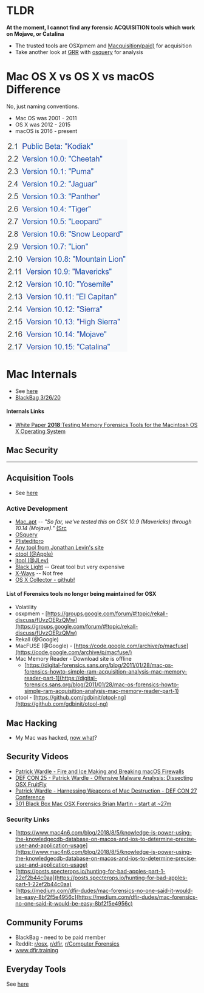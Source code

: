 # TLDR

**At the moment, I cannot find any forensic ACQUISITION tools which work on Mojave, or Catalina**
- The trusted tools are OSXpmem and [Macquisition(paid)](https://www.blackbagtech.com/products/macquisition/) for acquisition
- Take another look at [GRR](https://github.com/google/grr) with [osquery](https://github.com/osquery/osquery) for analysis

# Mac OS X vs OS X vs macOS Difference
No, just naming conventions.

- Mac OS was 2001 - 2011
- OS X was 2012 - 2015
- macOS is 2016 - present

![macversions.png](macversions.png)

# Mac Internals

- See [here](MacInternals.md)
- [BlackBag 3/26/20](BlackBag_notes_3-26-20.md)

#### Internals Links

- [White Paper **2018**:Testing Memory Forensics Tools for the Macintosh
OS X Operating System](https://commons.erau.edu/cgi/viewcontent.cgi?article=1491&context=jdfsl)

## Mac Security
---

## Acquisition Tools

- See [here](Acquisition_Tools.md)
	
### Active Development

- [Mac_apt](https://github.com/ydkhatri/mac_apt) -- *"So far, we've tested this on OSX 10.9 (Mavericks) through 10.14 (Mojave)."* [(Src](https://github.com/ydkhatri/mac_apt/wiki)
- [OSquery](https://github.com/osquery/osquery)
- [Plisteditpro](https://www.fatcatsoftware.com/plisteditpro/) 
- [Any tool from Jonathan Levin's site](newosxbook.com/tools)
- [otool (@Apple)](https://www.unix.com/man-page/osx/1/otool/)
- [jtool (@JLev)](http://www.newosxbook.com/tools/jtool.html)
- [Black Light](https://www.blackbagtech.com/products/blacklight/) -- Great tool but very expensive
- [X-Ways](https://www.x-ways.net/) -- Not free
- [OS X Collector - github!](https://github.com/Yelp/osxcollector)

#### List of Forensics tools no longer being maintained for OSX

* Volatility
* osxpmem - [https://groups.google.com/forum/#!topic/rekall-discuss/fUvzOERzQMw](https://groups.google.com/forum/#!topic/rekall-discuss/fUvzOERzQMw)
* Rekall (@Google)  
* MacFUSE (@Google) - [https://code.google.com/archive/p/macfuse](https://code.google.com/archive/p/macfuse/)
* Mac Memory Reader - Download site is offline
	* [https://digital-forensics.sans.org/blog/2011/01/28/mac-os-forensics-howto-simple-ram-acquisition-analysis-mac-memory-reader-part-1](https://digital-forensics.sans.org/blog/2011/01/28/mac-os-forensics-howto-simple-ram-acquisition-analysis-mac-memory-reader-part-1)
* otool - [https://github.com/gdbinit/otool-ng](https://github.com/gdbinit/otool-ng)

## Mac Hacking

- My Mac was hacked, [now what](mymacwashacked.md)?

## Security Videos

- [Patrick Wardle - Fire and Ice Making and Breaking macOS Firewalls](https://www.youtube.com/watch?v=UlT5KFTMn2k)
- [DEF CON 25 - Patrick Wardle - Offensive Malware Analysis: Dissecting OSX FruitFly
](https://www.youtube.com/watch?v=q7VZtCUphgg&t=1s)
- [Patrick Wardle - Harnessing Weapons of Mac Destruction - DEF CON 27 Conference
](https://www.youtube.com/watch?v=InL3YA_6P6s)
- [301 Black Box Mac OSX Forensics Brian Martin - start at ~27m](https://www.youtube.com/watch?v=AG72W_LVidI)

### Security Links

* [https://www.mac4n6.com/blog/2018/8/5/knowledge-is-power-using-the-knowledgecdb-database-on-macos-and-ios-to-determine-precise-user-and-application-usage](https://www.mac4n6.com/blog/2018/8/5/knowledge-is-power-using-the-knowledgecdb-database-on-macos-and-ios-to-determine-precise-user-and-application-usage)
* [https://posts.specterops.io/hunting-for-bad-apples-part-1-22ef2b44c0aa](https://posts.specterops.io/hunting-for-bad-apples-part-1-22ef2b44c0aa)
* [https://medium.com/dfir-dudes/mac-forensics-no-one-said-it-would-be-easy-8bf2f5e4956c](https://medium.com/dfir-dudes/mac-forensics-no-one-said-it-would-be-easy-8bf2f5e4956c)

## Community Forums
* BlackBag - need to be paid member
* Reddit: [r/osx](https://www.reddit.com/r/osx/), [r/dfir](https://www.reddit.com/r/dfir/), [r/Computer Forensics](https://www.reddit.com/r/computerforensics/)
* www.dfir.training

## Everyday Tools
See [here](everyday_tools.md)
